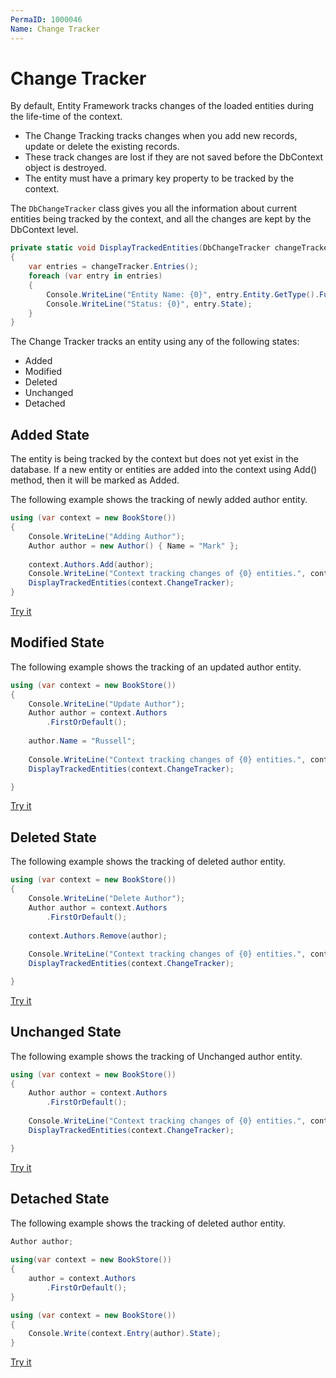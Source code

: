 ```yaml
---
PermaID: 1000046
Name: Change Tracker
---
```


# Change Tracker

By default, Entity Framework tracks changes of the loaded entities during the life-time of the context. 

 - The Change Tracking tracks changes when you add new records, update or delete the existing records.
 - These track changes are lost if they are not saved before the DbContext object is destroyed.
 - The entity must have a primary key property to be tracked by the context. 

The `DbChangeTracker` class gives you all the information about current entities being tracked by the context, and all the changes are kept by the DbContext level. 

```csharp
private static void DisplayTrackedEntities(DbChangeTracker changeTracker)
{
    var entries = changeTracker.Entries();
    foreach (var entry in entries)
    {
        Console.WriteLine("Entity Name: {0}", entry.Entity.GetType().FullName);
        Console.WriteLine("Status: {0}", entry.State);
    }
}
```

The Change Tracker tracks an entity using any of the following states:

 - Added
 - Modified
 - Deleted
 - Unchanged
 - Detached

## Added State

The entity is being tracked by the context but does not yet exist in the database. If a new entity or entities are added into the context using Add() method, then it will be marked as Added.

The following example shows the tracking of newly added author entity.

```csharp
using (var context = new BookStore())
{
    Console.WriteLine("Adding Author");
    Author author = new Author() { Name = "Mark" };
     
    context.Authors.Add(author);
    Console.WriteLine("Context tracking changes of {0} entities.", context.ChangeTracker.Entries().Count());
    DisplayTrackedEntities(context.ChangeTracker);
}
```

[Try it](https://dotnetfiddle.net/C1HeLd)

## Modified State

The following example shows the tracking of an updated author entity.

```csharp
using (var context = new BookStore())
{
    Console.WriteLine("Update Author");
    Author author = context.Authors
        .FirstOrDefault();
     
    author.Name = "Russell";
    
    Console.WriteLine("Context tracking changes of {0} entities.", context.ChangeTracker.Entries().Count());
    DisplayTrackedEntities(context.ChangeTracker);

}
```

[Try it](https://dotnetfiddle.net/FhwwVr)

## Deleted State

The following example shows the tracking of deleted author entity.

```csharp
using (var context = new BookStore())
{
    Console.WriteLine("Delete Author");
    Author author = context.Authors
        .FirstOrDefault();
     
    context.Authors.Remove(author);
    
    Console.WriteLine("Context tracking changes of {0} entities.", context.ChangeTracker.Entries().Count());
    DisplayTrackedEntities(context.ChangeTracker);

}
```
[Try it](https://dotnetfiddle.net/FwuStm)

## Unchanged State

The following example shows the tracking of Unchanged author entity.

```csharp
using (var context = new BookStore())
{
    Author author = context.Authors
        .FirstOrDefault();
    
    Console.WriteLine("Context tracking changes of {0} entities.", context.ChangeTracker.Entries().Count());
    DisplayTrackedEntities(context.ChangeTracker);

}
```
[Try it](https://dotnetfiddle.net/FSYP09)

## Detached State

The following example shows the tracking of deleted author entity.

```csharp
Author author;
        
using(var context = new BookStore())
{
    author = context.Authors
        .FirstOrDefault();
}

using (var context = new BookStore())
{                    
    Console.Write(context.Entry(author).State);
}
```
[Try it](https://dotnetfiddle.net/MYDepn)
